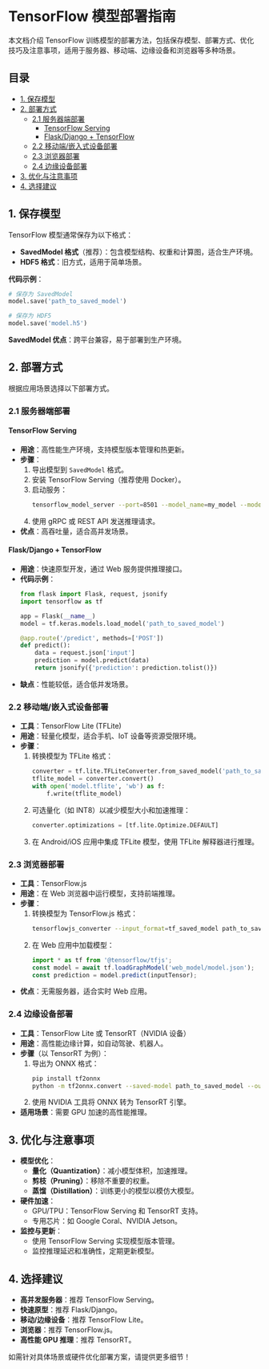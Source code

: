 # TensorFlow 模型部署指南

本文档介绍 TensorFlow 训练模型的部署方法，包括保存模型、部署方式、优化技巧及注意事项，适用于服务器、移动端、边缘设备和浏览器等多种场景。

## 目录

- [1. 保存模型](#1-保存模型)
- [2. 部署方式](#2-部署方式)
  - [2.1 服务器端部署](#21-服务器端部署)
    - [TensorFlow Serving](#tensorflow-serving)
    - [Flask/Django + TensorFlow](#flaskdjango--tensorflow)
  - [2.2 移动端/嵌入式设备部署](#22-移动端嵌入式设备部署)
  - [2.3 浏览器部署](#23-浏览器部署)
  - [2.4 边缘设备部署](#24-边缘设备部署)
- [3. 优化与注意事项](#3-优化与注意事项)
- [4. 选择建议](#4-选择建议)

## 1. 保存模型

TensorFlow 模型通常保存为以下格式：

- **SavedModel 格式**（推荐）：包含模型结构、权重和计算图，适合生产环境。
- **HDF5 格式**：旧方式，适用于简单场景。

**代码示例**：
```python
# 保存为 SavedModel
model.save('path_to_saved_model')

# 保存为 HDF5
model.save('model.h5')
```

**SavedModel 优点**：跨平台兼容，易于部署到生产环境。

## 2. 部署方式

根据应用场景选择以下部署方式。

### 2.1 服务器端部署

#### TensorFlow Serving

- **用途**：高性能生产环境，支持模型版本管理和热更新。
- **步骤**：
  1. 导出模型到 `SavedModel` 格式。
  2. 安装 TensorFlow Serving（推荐使用 Docker）。
  3. 启动服务：
     ```bash
     tensorflow_model_server --port=8501 --model_name=my_model --model_base_path=/path_to_saved_model
     ```
  4. 使用 gRPC 或 REST API 发送推理请求。
- **优点**：高吞吐量，适合高并发场景。

#### Flask/Django + TensorFlow

- **用途**：快速原型开发，通过 Web 服务提供推理接口。
- **代码示例**：
  ```python
  from flask import Flask, request, jsonify
  import tensorflow as tf

  app = Flask(__name__)
  model = tf.keras.models.load_model('path_to_saved_model')

  @app.route('/predict', methods=['POST'])
  def predict():
      data = request.json['input']
      prediction = model.predict(data)
      return jsonify({'prediction': prediction.tolist()})
  ```
- **缺点**：性能较低，适合低并发场景。

### 2.2 移动端/嵌入式设备部署

- **工具**：TensorFlow Lite (TFLite)
- **用途**：轻量化模型，适合手机、IoT 设备等资源受限环境。
- **步骤**：
  1. 转换模型为 TFLite 格式：
     ```python
     converter = tf.lite.TFLiteConverter.from_saved_model('path_to_saved_model')
     tflite_model = converter.convert()
     with open('model.tflite', 'wb') as f:
         f.write(tflite_model)
     ```
  2. 可选量化（如 INT8）以减少模型大小和加速推理：
     ```python
     converter.optimizations = [tf.lite.Optimize.DEFAULT]
     ```
  3. 在 Android/iOS 应用中集成 TFLite 模型，使用 TFLite 解释器进行推理。

### 2.3 浏览器部署

- **工具**：TensorFlow.js
- **用途**：在 Web 浏览器中运行模型，支持前端推理。
- **步骤**：
  1. 转换模型为 TensorFlow.js 格式：
     ```bash
     tensorflowjs_converter --input_format=tf_saved_model path_to_saved_model ./web_model
     ```
  2. 在 Web 应用中加载模型：
     ```javascript
     import * as tf from '@tensorflow/tfjs';
     const model = await tf.loadGraphModel('web_model/model.json');
     const prediction = model.predict(inputTensor);
     ```
- **优点**：无需服务器，适合实时 Web 应用。

### 2.4 边缘设备部署

- **工具**：TensorFlow Lite 或 TensorRT（NVIDIA 设备）
- **用途**：高性能边缘计算，如自动驾驶、机器人。
- **步骤**（以 TensorRT 为例）：
  1. 导出为 ONNX 格式：
     ```bash
     pip install tf2onnx
     python -m tf2onnx.convert --saved-model path_to_saved_model --output model.onnx
     ```
  2. 使用 NVIDIA 工具将 ONNX 转为 TensorRT 引擎。
- **适用场景**：需要 GPU 加速的高性能推理。

## 3. 优化与注意事项

- **模型优化**：
  - **量化（Quantization）**：减小模型体积，加速推理。
  - **剪枝（Pruning）**：移除不重要的权重。
  - **蒸馏（Distillation）**：训练更小的模型以模仿大模型。
- **硬件加速**：
  - GPU/TPU：TensorFlow Serving 和 TensorRT 支持。
  - 专用芯片：如 Google Coral、NVIDIA Jetson。
- **监控与更新**：
  - 使用 TensorFlow Serving 实现模型版本管理。
  - 监控推理延迟和准确性，定期更新模型。

## 4. 选择建议

- **高并发服务器**：推荐 TensorFlow Serving。
- **快速原型**：推荐 Flask/Django。
- **移动/边缘设备**：推荐 TensorFlow Lite。
- **浏览器**：推荐 TensorFlow.js。
- **高性能 GPU 推理**：推荐 TensorRT。

如需针对具体场景或硬件优化部署方案，请提供更多细节！
